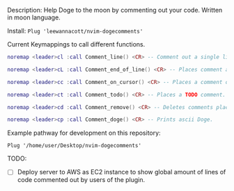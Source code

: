 Description: Help Doge to the moon by commenting out your code. Written in moon language.

Install: `Plug 'leewannacott/nvim-dogecomments'`

Current Keymappings to call different functions.
```lua
noremap <leader>cl :call Comment_line() <CR> -- Comment out a single line or multiple using count or VL mode.

noremap <leader>cL :call Comment_end_of_line() <CR> -- Places comment at end of line and enters insert mode.

noremap <leader>cc :call Comment_on_cursor() <CR> -- Places a comment on the cursor mark position.

noremap <leader>ct :call Comment_todo() <CR> -- Places a TODO comment.

noremap <leader>cd :call Comment_remove() <CR> -- Deletes comments placed at start of lines.

noremap <leader>cp :call Comment_doge() <CR> -- Prints ascii Doge.
```

Example pathway for development on this repository:

`Plug '/home/user/Desktop/nvim-dogecomments'`

TODO: 
- [ ] Deploy server to AWS as EC2 instance to show global amount of lines of code commented out by users of the plugin.
